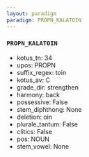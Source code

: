 ```yaml
---
layout: paradigm
paradigm: PROPN_KALATOIN
---
```

### ` PROPN_KALATOIN `


* kotus_tn: 34
* upos: PROPN
* suffix_regex: toin
* kotus_av: C
* grade_dir: strengthen
* harmony: back
* possessive: False
* stem_diphthong: None
* deletion: oin
* plurale_tantum: False
* clitics: False
* pos: NOUN
* stem_vowel: None
